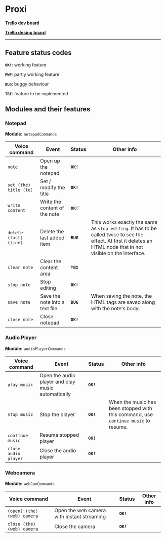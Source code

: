 # Proxi

**[Trello dev board](https://trello.com/b/Qc2EXxbk)**

**[Trello desing board](https://trello.com/b/1Qk7pepk/proxi-design-board)**

---

## Feature status codes

**`OK!`**: working feature

**`PWF`**: partly working feature

**`BUG`**: buggy behaviour

**`TBI`**: feature to be implemented

## Modules and their features

### Notepad

**Module:** `notepadCommands`

Voice command | Event | Status | Other info
------------- | ----- | ------ | ----------
`note` | Open up the notepad | **`OK!`**
`set (the) title (to)` | Set / modify the title | **`OK!`**
`write content` | Write the content of the note | **`OK!`**`
`delete (last) (line)` | Delete the last added item | **`BUG`** | This works exactly the same as `stop editing`. It has to be called twice to see the effect. At first it deletes an HTML node that in not visible on the interface.
`clear note` | Clear the content area | **`TBI`**
`stop note` | Stop editing | **`OK!`**
`save note` | Save the note into a text file | **`BUG`** | When saving the note, the HTML tags are saved along with the note's body.
`close note` | Close notepad | **`OK!`**

### Audio Player

**Module:** `audioPlayerCommands`

Voice command | Event | Status | Other info
------------- | ----- | ------ | ----------
`play music` | Open the audio player and play music automatically | **`OK!`**
`stop music` | Stop the player | **`OK!`** | When the music has been stopped with this command, use `continue music` to resume.
`continue music` | Resume stopped player | **`OK!`**
`close audio player` | Close the audio player| **`OK!`**

### Webcamera

**Module:** `webCamCommands`

Voice command | Event | Status | Other info
------------- | ----- | ------ | ----------
`(open) (the) (web) camera` | Open the web camera with instant streaming | **`OK!`**
`close (the) (web) camera` | Close the camera | **`OK!`**






